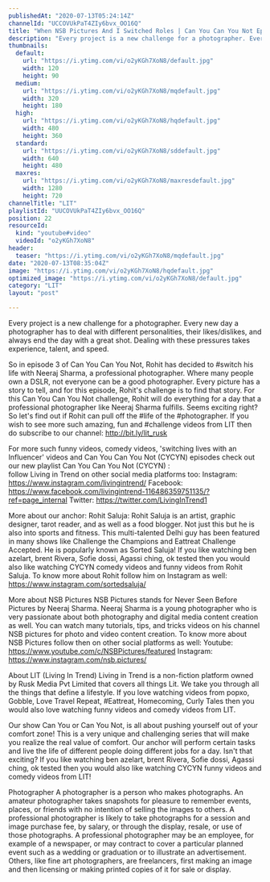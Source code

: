 ```yaml
---
publishedAt: "2020-07-13T05:24:14Z"
channelId: "UCCOVUkPaT4ZIy6bvx_OO16Q"
title: "When NSB Pictures And I Switched Roles | Can You Can You Not Ep3"
description: "Every project is a new challenge for a photographer. Every new day a photographer has to deal with different personalities, their likes/dislikes, and always end the day with a great shot. Dealing with these pressures takes experience, talent, and speed. \n\nSo in episode 3 of Can You Can You Not, Rohit has decided to #switch his life with Neeraj Sharma, a professional photographer. Where many people own a DSLR, not everyone can be a good photographer. Every picture has a story to tell, and for this episode, Rohit's challenge is to find that story. For this Can You Can You Not challenge, Rohit will do everything for a day that a professional photographer like Neeraj Sharma fulfills. Seems exciting right? So let's find out if Rohit can pull off the #life of the #photographer. If you wish to see more such amazing, fun and #challenge videos from LIT then do subscribe to our channel: http://bit.ly/lit_rusk\n\nFor more such funny videos, comedy videos, 'switching lives with an Influencer' videos and Can You Can You Not (CYCYN) episodes check out our new playlist Can You Can You Not (CYCYN) :  \nfollow Living in Trend on other social media platforms too:\nInstagram: https://www.instagram.com/livingintrend/\nFacebook: https://www.facebook.com/livingintrend-116486359751135/?ref=page_internal\nTwitter: https://twitter.com/LivingInTrend1\n\nMore about our anchor:\nRohit Saluja: Rohit Saluja is an artist, graphic designer, tarot reader, and as well as a food blogger. Not just this but he is also into sports and fitness. This multi-talented Delhi guy has been featured in many shows like Challenge the Champions and Eattreat Challenge Accepted. He is popularly known as Sorted Saluja! If you like watching ben azelart, brent Rivera, Sofie dossi, Agassi ching, ok tested then you would also like watching CYCYN comedy videos and funny videos from Rohit Saluja. To know more about Rohit follow him on Instagram as well: https://www.instagram.com/sortedsaluja/ \n\nMore about NSB Pictures\nNSB Pictures stands for Never Seen Before Pictures by Neeraj Sharma. Neeraj Sharma is a young photographer who is very passionate about both photography and digital media content creation as well. You can watch many tutorials, tips, and tricks videos on his channel NSB pictures for photo and video content creation. To know more about NSB Pictures follow then on other social platforms as well:\nYoutube: https://www.youtube.com/c/NSBPictures/featured\nInstagram: https://www.instagram.com/nsb.pictures/\n\nAbout LIT (Living In Trend)\nLiving in Trend is a non-fiction platform owned by Rusk Media Pvt Limited that covers all things Lit. We take you through all the things that define a lifestyle. If you love watching videos from popxo, Gobble, Love Travel Repeat, #Eattreat, Homecoming, Curly Tales then you would also love watching funny videos and comedy videos from LIT. \n\nOur show Can You or Can You Not,  is all about pushing yourself out of your comfort zone! This is a very unique and challenging series that will make you realize the real value of comfort. Our anchor will perform certain tasks and live the life of different people doing different jobs for a day. Isn't that exciting? If you like watching ben azelart, brent Rivera, Sofie dossi, Agassi ching, ok tested then you would also like watching CYCYN funny videos and comedy videos from LIT!\n\nPhotographer\nA photographer is a person who makes photographs. An amateur photographer takes snapshots for pleasure to remember events, places, or friends with no intention of selling the images to others. A professional photographer is likely to take photographs for a session and image purchase fee, by salary, or through the display, resale, or use of those photographs. A professional photographer may be an employee, for example of a newspaper, or may contract to cover a particular planned event such as a wedding or graduation or to illustrate an advertisement. Others, like fine art photographers, are freelancers, first making an image and then licensing or making printed copies of it for sale or display."
thumbnails:
  default:
    url: "https://i.ytimg.com/vi/o2yKGh7XoN8/default.jpg"
    width: 120
    height: 90
  medium:
    url: "https://i.ytimg.com/vi/o2yKGh7XoN8/mqdefault.jpg"
    width: 320
    height: 180
  high:
    url: "https://i.ytimg.com/vi/o2yKGh7XoN8/hqdefault.jpg"
    width: 480
    height: 360
  standard:
    url: "https://i.ytimg.com/vi/o2yKGh7XoN8/sddefault.jpg"
    width: 640
    height: 480
  maxres:
    url: "https://i.ytimg.com/vi/o2yKGh7XoN8/maxresdefault.jpg"
    width: 1280
    height: 720
channelTitle: "LIT"
playlistId: "UUCOVUkPaT4ZIy6bvx_OO16Q"
position: 22
resourceId:
  kind: "youtube#video"
  videoId: "o2yKGh7XoN8"
header:
  teaser: "https://i.ytimg.com/vi/o2yKGh7XoN8/mqdefault.jpg"
date: "2020-07-13T08:35:04Z"
image: "https://i.ytimg.com/vi/o2yKGh7XoN8/hqdefault.jpg"
optimized_image: "https://i.ytimg.com/vi/o2yKGh7XoN8/default.jpg"
category: "LIT"
layout: "post"

---
```

Every project is a new challenge for a photographer. Every new day a photographer has to deal with different personalities, their likes/dislikes, and always end the day with a great shot. Dealing with these pressures takes experience, talent, and speed. 

So in episode 3 of Can You Can You Not, Rohit has decided to #switch his life with Neeraj Sharma, a professional photographer. Where many people own a DSLR, not everyone can be a good photographer. Every picture has a story to tell, and for this episode, Rohit's challenge is to find that story. For this Can You Can You Not challenge, Rohit will do everything for a day that a professional photographer like Neeraj Sharma fulfills. Seems exciting right? So let's find out if Rohit can pull off the #life of the #photographer. If you wish to see more such amazing, fun and #challenge videos from LIT then do subscribe to our channel: http://bit.ly/lit_rusk

For more such funny videos, comedy videos, 'switching lives with an Influencer' videos and Can You Can You Not (CYCYN) episodes check out our new playlist Can You Can You Not (CYCYN) :  
follow Living in Trend on other social media platforms too:
Instagram: https://www.instagram.com/livingintrend/
Facebook: https://www.facebook.com/livingintrend-116486359751135/?ref=page_internal
Twitter: https://twitter.com/LivingInTrend1

More about our anchor:
Rohit Saluja: Rohit Saluja is an artist, graphic designer, tarot reader, and as well as a food blogger. Not just this but he is also into sports and fitness. This multi-talented Delhi guy has been featured in many shows like Challenge the Champions and Eattreat Challenge Accepted. He is popularly known as Sorted Saluja! If you like watching ben azelart, brent Rivera, Sofie dossi, Agassi ching, ok tested then you would also like watching CYCYN comedy videos and funny videos from Rohit Saluja. To know more about Rohit follow him on Instagram as well: https://www.instagram.com/sortedsaluja/ 

More about NSB Pictures
NSB Pictures stands for Never Seen Before Pictures by Neeraj Sharma. Neeraj Sharma is a young photographer who is very passionate about both photography and digital media content creation as well. You can watch many tutorials, tips, and tricks videos on his channel NSB pictures for photo and video content creation. To know more about NSB Pictures follow then on other social platforms as well:
Youtube: https://www.youtube.com/c/NSBPictures/featured
Instagram: https://www.instagram.com/nsb.pictures/

About LIT (Living In Trend)
Living in Trend is a non-fiction platform owned by Rusk Media Pvt Limited that covers all things Lit. We take you through all the things that define a lifestyle. If you love watching videos from popxo, Gobble, Love Travel Repeat, #Eattreat, Homecoming, Curly Tales then you would also love watching funny videos and comedy videos from LIT. 

Our show Can You or Can You Not,  is all about pushing yourself out of your comfort zone! This is a very unique and challenging series that will make you realize the real value of comfort. Our anchor will perform certain tasks and live the life of different people doing different jobs for a day. Isn't that exciting? If you like watching ben azelart, brent Rivera, Sofie dossi, Agassi ching, ok tested then you would also like watching CYCYN funny videos and comedy videos from LIT!

Photographer
A photographer is a person who makes photographs. An amateur photographer takes snapshots for pleasure to remember events, places, or friends with no intention of selling the images to others. A professional photographer is likely to take photographs for a session and image purchase fee, by salary, or through the display, resale, or use of those photographs. A professional photographer may be an employee, for example of a newspaper, or may contract to cover a particular planned event such as a wedding or graduation or to illustrate an advertisement. Others, like fine art photographers, are freelancers, first making an image and then licensing or making printed copies of it for sale or display.